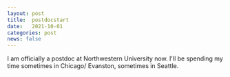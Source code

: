 ```yaml
---
layout: post
title:  postdocstart
date:   2021-10-01
categories: post
news: false
---
```

I am officially a postdoc at Northwestern University now. I'll be spending my time sometimes in Chicago/ Evanston, sometimes in Seattle.